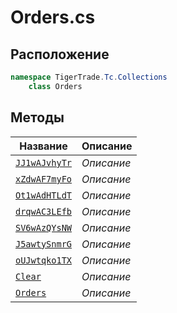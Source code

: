 
# Orders.cs
## Расположение
```csharp
namespace TigerTrade.Tc.Collections  
    class Orders
```

## Методы
| Название | Описание |
| --- | --- |
| [`JJ1wAJvhyTr`](./Методы/JJ1wAJvhyTr.md) | *Описание* |
| [`xZdwAF7myFo`](./Методы/xZdwAF7myFo.md) | *Описание* |
| [`Ot1wAdHTLdT`](./Методы/Ot1wAdHTLdT.md) | *Описание* |
| [`drqwAC3LEfb`](./Методы/drqwAC3LEfb.md) | *Описание* |
| [`SV6wAzQYsNW`](./Методы/SV6wAzQYsNW.md) | *Описание* |
| [`J5awtySnmrG`](./Методы/J5awtySnmrG.md) | *Описание* |
| [`oUJwtqko1TX`](./Методы/oUJwtqko1TX.md) | *Описание* |
| [`Clear`](./Методы/Clear.md) | *Описание* |
| [`Orders`](./Методы/Orders.md) | *Описание* |

